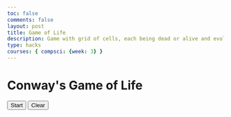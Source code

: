 ```yaml
---
toc: false
comments: false
layout: post
title: Game of Life
description: Game with grid of cells, each being dead or alive and evolving over generations of "people"
type: hacks
courses: { compsci: {week: 3} }
---
```

<html>
<head>
    <meta charset="UTF-8">
    <meta name="viewport" content="width=device-width, initial-scale=1.0">
    <title>Conway's Game of Life</title>
    <style>
        /* Define CSS styles for cells (alive and dead) */
        .grid-container {
            display: grid;
            grid-template-columns: repeat(10, 20px); /* Adjust grid size here */
            grid-template-rows: repeat(10, 20px); /* Adjust grid size here */
            grid-gap: 1px; /* Adjust gap between cells */
            aspect-ratio: 1; /* Maintain a square aspect ratio */
        }
        .cell {
            width: 20px;
            height: 20px;
            border: 1px solid #ccc;
            background-color: white;
        }
        .alive {
            background-color: #000;
        }
    </style>
</head>

<body>
    <h1>Conway's Game of Life</h1>
    <button id="startStop">Start</button>
    <button id="clear">Clear</button>
    <div class="grid-container" id="grid"></div>

<script>
    const gridSize = 10; // Adjust grid size here
    const gridContainer = document.getElementById("grid");
    const startStopButton = document.getElementById("startStop");
    const clearButton = document.getElementById("clear");
    let isRunning = false;
    let interval;

    // Create the initial grid
    for (let i = 0; i < gridSize * gridSize; i++) {
        const cell = document.createElement("div");
        cell.classList.add("cell");
        gridContainer.appendChild(cell);
    }

    // Function to update the grid based on the game rules
    function updateGrid() {
        const cells = document.querySelectorAll(".cell");
        // Your implementation of Conway's Game of Life rules here
        // Iterate through cells and update their state (alive or dead)
    }

    // Function to start/stop the game
    function toggleGame() {
        if (isRunning) {
            clearInterval(interval);
            isRunning = false;
            startStopButton.textContent = "Start";
        } else {
            interval = setInterval(updateGrid, 100); // Adjust the interval as needed
            isRunning = true;
            startStopButton.textContent = "Stop";
        }
    }

    // Function to clear the grid
    function clearGrid() {
        const cells = document.querySelectorAll(".cell");
        cells.forEach(cell => {
            cell.classList.remove("alive");
        });
    }

    // Event listeners
    startStopButton.addEventListener("click", toggleGame);
    clearButton.addEventListener("click", clearGrid);

    // Additional event listeners and game logic go here

</script>
</body>
</html>

